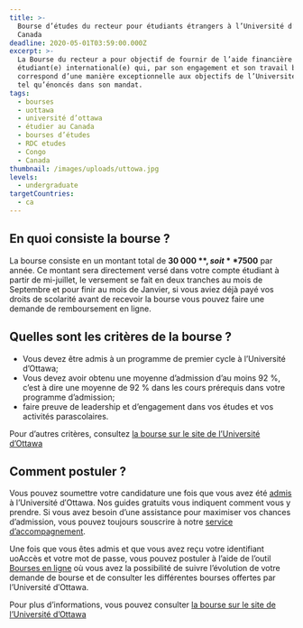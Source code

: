 ```yaml
---
title: >-
  Bourse d’études du recteur pour étudiants étrangers à l’Université d’Ottawa au
  Canada
deadline: 2020-05-01T03:59:00.000Z
excerpt: >-
  La Bourse du recteur a pour objectif de fournir de l’aide financière à un(e)
  étudiant(e) international(e) qui, par son engagement et son travail bénévole,
  correspond d’une manière exceptionnelle aux objectifs de l’Université d’Ottawa
  tel qu’énoncés dans son mandat.
tags:
  - bourses
  - uottawa
  - université d’ottawa
  - étudier au Canada
  - bourses d’études
  - RDC etudes
  - Congo
  - Canada
thumbnail: /images/uploads/uttowa.jpg
levels:
  - undergraduate
targetCountries:
  - ca
---
```

## En quoi consiste la bourse ?

La bourse consiste en un montant total de **30 000 $**, soit **7 500 $** par année. Ce montant sera directement versé dans votre compte étudiant à partir de mi-juillet, le versement se fait en deux tranches au mois de  Septembre et pour finir au mois de Janvier, si vous aviez déjà payé vos droits de scolarité avant de recevoir la bourse vous pouvez faire une demande de remboursement en ligne.

## Quelles sont les critères de la bourse ?

* Vous devez être admis à un programme de premier cycle à l’Université d’Ottawa;
* Vous devez avoir obtenu une moyenne d’admission d’au moins 92 %, c’est à dire une moyenne de 92 % dans les cours prérequis dans votre programme d’admission;
* faire preuve de leadership et d’engagement dans vos études et vos activités parascolaires.

Pour d’autres critères, consultez <a href="https://bourses.uottawa.ca/p/a/17832/" target="_blank" rel="nofollow noreferrer">la bourse sur le site de l’Université d’Ottawa</a>

## Comment postuler ?

Vous pouvez soumettre votre candidature une fois que vous avez été [admis](/guides/canada/admission) à l’Université d′Ottawa. Nos guides gratuits vous indiquent comment vous y prendre. Si vous avez besoin d’une assistance pour maximiser vos chances d’admission, vous pouvez toujours souscrire à notre [service d’accompagnement](/accompagnement). 

Une fois que vous êtes admis et que vous avez reçu votre identifiant uoAccès et votre mot de passe, vous pouvez postuler à l’aide de l’outil <a href="https://bourses.uottawa.ca/" target="_blank" rel="nofollow noreferrer">Bourses en ligne</a> où vous avez la possibilité de suivre l’évolution de votre demande de bourse et de consulter les différentes bourses offertes par l’Université d′Ottawa.

Pour plus d’informations, vous pouvez consulter <a href="https://bourses.uottawa.ca/p/a/17832/" target="_blank" rel="nofollow noreferrer">la bourse sur le site de l’Université d’Ottawa</a>
